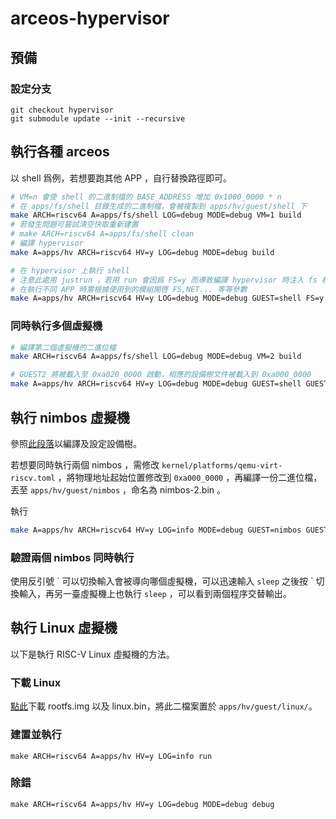 # arceos-hypervisor

## 預備

### 設定分支
```
git checkout hypervisor
git submodule update --init --recursive
```

## 執行各種 arceos

以 shell 爲例，若想要跑其他 APP ，自行替換路徑即可。

```sh
# VM=n 會使 shell 的二進制檔的 BASE_ADDRESS 增加 0x1000_0000 * n
# 在 apps/fs/shell 目錄生成的二進制檔，會被複製到 apps/hv/guest/shell 下
make ARCH=riscv64 A=apps/fs/shell LOG=debug MODE=debug VM=1 build
# 若發生問題可嘗試清空快取重新建置
# make ARCH=riscv64 A=apps/fs/shell clean
# 編譯 hypervisor
make A=apps/hv ARCH=riscv64 HV=y LOG=debug MODE=debug build

# 在 hypervisor 上執行 shell
# 注意此處用 justrun ，若用 run 會因爲 FS=y 而導致編譯 hypervisor 時注入 fs 模組而出錯
# 在執行不同 APP 時需根據使用到的模組開啓 FS,NET... 等等參數
make A=apps/hv ARCH=riscv64 HV=y LOG=debug MODE=debug GUEST=shell FS=y justrun
```

### 同時執行多個虛擬機
```sh
# 編譯第二個虛擬機的二進位檔
make ARCH=riscv64 A=apps/fs/shell LOG=debug MODE=debug VM=2 build

# GUEST2 將被載入至 0xa020_0000 啟動，相應的設備樹文件被載入到 0xa000_0000
make A=apps/hv ARCH=riscv64 HV=y LOG=debug MODE=debug GUEST=shell GUEST2=shell FS=y justrun
```

## 執行 nimbos 虛擬機
參照[此段落](https://github.com/MROS/hypervisor-blog/blob/main/%E5%9C%A8arceos-hypervisor%E4%B8%8A%E5%9F%B7%E8%A1%8C%E5%90%84%E7%A8%AEOS.md#%E5%9F%B7%E8%A1%8C-nimbos)以編譯及設定設備樹。

若想要同時執行兩個 nimbos ，需修改 `kernel/platforms/qemu-virt-riscv.toml` ，將物理地址起始位置修改到 `0xa000_0000` ，再編譯一份二進位檔，丟至 `apps/hv/guest/nimbos` ，命名為 nimbos-2.bin 。

執行
```sh
make A=apps/hv ARCH=riscv64 HV=y LOG=info MODE=debug GUEST=nimbos GUEST2=nimbos run
```

### 驗證兩個 nimbos 同時執行
使用反引號 \` 可以切換輸入會被導向哪個虛擬機，可以迅速輸入 `sleep` 之後按 \` 切換輸入，再另一臺虛擬機上也執行 `sleep` ，可以看到兩個程序交替輸出。

## 執行 Linux 虛擬機

以下是執行 RISC-V Linux 虛擬機的方法。

### 下載 Linux

[點此](https://drive.google.com/drive/folders/1rvcl-fddQSR-Ro1o9Mg3gsJ0A7bXg-Uh)下載 rootfs.img 以及 linux.bin，將此二檔案置於 `apps/hv/guest/linux/`。

### 建置並執行

```
make ARCH=riscv64 A=apps/hv HV=y LOG=info run
```

### 除錯

```
make ARCH=riscv64 A=apps/hv HV=y LOG=debug MODE=debug debug
```

